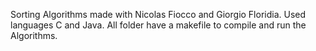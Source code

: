 Sorting Algorithms made with Nicolas Fiocco and Giorgio Floridia.
Used languages C and Java. All folder have a makefile to compile and run the Algorithms.